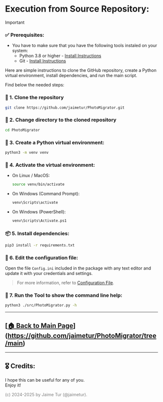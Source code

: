 # Execution from Source Repository:

> [!IMPORTANT]  
> ### ✅ Prerequisites:
> - You have to make sure that you have the following tools instaled on your system:
>   - Python 3.8 or higher - [Install Instructions](https://github.com/jaimetur/PhotoMigrator/blob/main/help/install-python/install-python.md)
>   - Git - [Install Instructions](https://github.com/jaimetur/PhotoMigrator/blob/main/help/install-git/install-git)

Here are simple instructions to clone the GitHub repository, create a Python virtual environment, install dependencies, and run the main script.  

Find below the needed steps:

### 🔗 1. Clone the repository
   ```bash
   git clone https://github.com/jaimetur/PhotoMigrator.git
   ```

### 📂 2. Change directory to the cloned repository
   ```bash
   cd PhotoMigrator
   ```

### 🐍 3. Create a Python virtual environment:  
   ```bash
   python3 -m venv venv
   ```

### 🐍 4. Activate the virtual environment:  
   - On Linux / MacOS:  
     ```bash
     source venv/bin/activate
     ```
   - On Windows (Command Prompt):  
     ```bash
     venv\Scripts\activate
     ```
   - On Windows (PowerShell):  
     ```bash
     venv\Scripts\Activate.ps1
     ```


### 📦 5. Install dependencies:  
   ```bash
   pip3 install -r requirements.txt
   ```


### 📝 6. Edit the configuration file:

Open the file `Config.ini` included in the package with any text editor and update it with your credentials and settings.

> For more information, refer to [Configuration File](https://github.com/jaimetur/PhotoMigrator/blob/main/help/0-configuration-file.md).


### 🚀 7. Run the Tool to show the command line help:
   ```bash
   python3 ./src/PhotoMigrator.py -h
   ```

---

## [[🏠 Back to Main Page](https://github.com/jaimetur/PhotoMigrator/tree/main)](https://github.com/jaimetur/PhotoMigrator/tree/main)


---
## 🎖️ Credits:
I hope this can be useful for any of you.  
Enjoy it!

<span style="color:grey">(c) 2024-2025 by Jaime Tur (@jaimetur).</span> 